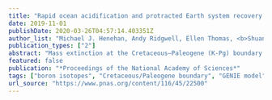 ```yaml
---
title: "Rapid ocean acidification and protracted Earth system recovery followed the end-Cretaceous Chicxulub impact"
date: 2019-11-01
publishDate: 2020-03-26T04:57:14.403351Z
author_list: "Michael J. Henehan, Andy Ridgwell, Ellen Thomas, <b>Shuang Zhang</b>, Laia Alegret, Daniela N. Schmidt, James W. B. Rae, James D. Witts, Neil H. Landman, Sarah E. Greene, Brian T. Huber, James R. Super, Noah J. Planavsky, Pincelli M. Hull"
publication_types: ["2"]
abstract: "Mass extinction at the Cretaceous–Paleogene (K-Pg) boundary coincides with the Chicxulub bolide impact and also falls within the broader time frame of Deccan trap emplacement. Critically, though, empirical evidence as to how either of these factors could have driven observed extinction patterns and carbon cycle perturbations is still lacking. Here, using boron isotopes in foraminifera, we document a geologically rapid surface-ocean pH drop following the Chicxulub impact, supporting impact-induced ocean acidification as a mechanism for ecological collapse in the marine realm. Subsequently, surface water pH rebounded sharply with the extinction of marine calcifiers and the associated imbalance in the global carbon cycle. Our reconstructed water-column pH gradients, combined with Earth system modeling, indicate that a partial ∼50% reduction in global marine primary productivity is sufficient to explain observed marine carbon isotope patterns at the K-Pg, due to the underlying action of the solubility pump. While primary productivity recovered within a few tens of thousands of years, inefficiency in carbon export to the deep sea lasted much longer. This phased recovery scenario reconciles competing hypotheses previously put forward to explain the K-Pg carbon isotope records, and explains both spatially variable patterns of change in marine productivity across the event and a lack of extinction at the deep sea floor. In sum, we provide insights into the drivers of the last mass extinction, the recovery of marine carbon cycling in a postextinction world, and the way in which marine life imprints its isotopic signal onto the geological record."
featured: false
publication: "*Proceedings of the National Academy of Sciences*"
tags: ["boron isotopes", "Cretaceous/Paleogene boundary", "GENIE model", "mass extinction", "ocean acidification"]
url_source: "https://www.pnas.org/content/116/45/22500"
---
```


